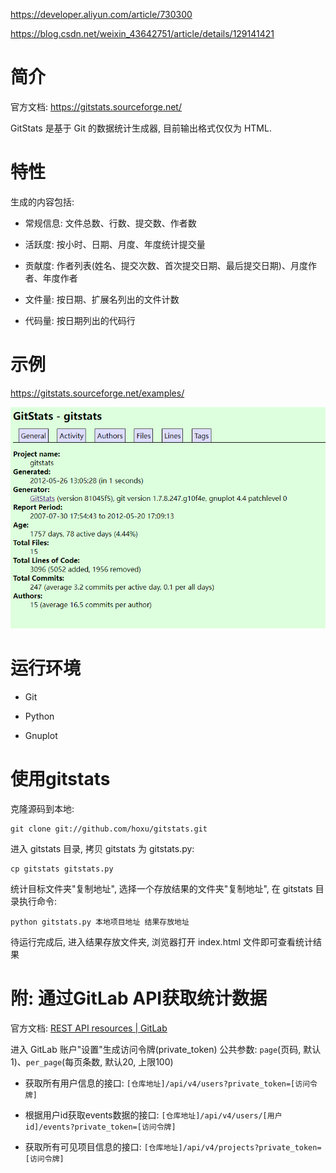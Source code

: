
https://developer.aliyun.com/article/730300

https://blog.csdn.net/weixin_43642751/article/details/129141421

# 简介

官方文档: https://gitstats.sourceforge.net/

GitStats 是基于 Git 的数据统计生成器, 目前输出格式仅仅为 HTML.

# 特性

生成的内容包括: 

* 常规信息: 文件总数、行数、提交数、作者数

* 活跃度: 按小时、日期、月度、年度统计提交量

* 贡献度: 作者列表(姓名、提交次数、首次提交日期、最后提交日期)、月度作者、年度作者

* 文件量: 按日期、扩展名列出的文件计数

* 代码量: 按日期列出的代码行

# 示例

https://gitstats.sourceforge.net/examples/

![2024-01-29-15-40-53.png](./images/2024-01-29-15-40-53.png)

# 运行环境

* Git

* Python

* Gnuplot

# 使用gitstats

克隆源码到本地: 

```
git clone git://github.com/hoxu/gitstats.git
```

进入 gitstats 目录,  拷贝 gitstats 为 gitstats.py: 

```
cp gitstats gitstats.py
```

统计目标文件夹"复制地址", 选择一个存放结果的文件夹"复制地址", 在 gitstats 目录执行命令: 

```
python gitstats.py 本地项目地址 结果存放地址
```

待运行完成后, 进入结果存放文件夹, 浏览器打开 index.html 文件即可查看统计结果

# 附: 通过GitLab API获取统计数据

官方文档: [REST API resources | GitLab](https://docs.gitlab.com/ee/api/api_resources.html)

进入 GitLab 账户"设置"生成访问令牌(private_token)
公共参数: `page`(页码, 默认1)、`per_page`(每页条数, 默认20, 上限100)

* 获取所有用户信息的接口: `[仓库地址]/api/v4/users?private_token=[访问令牌]`

* 根据用户id获取events数据的接口: `[仓库地址]/api/v4/users/[用户id]/events?private_token=[访问令牌]`

* 获取所有可见项目信息的接口: `[仓库地址]/api/v4/projects?private_token=[访问令牌]`